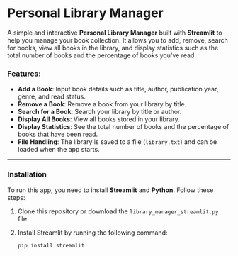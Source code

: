 # Personal Library Manager

A simple and interactive **Personal Library Manager** built with **Streamlit** to help you manage your book collection. It allows you to add, remove, search for books, view all books in the library, and display statistics such as the total number of books and the percentage of books you've read.

### Features:
- **Add a Book**: Input book details such as title, author, publication year, genre, and read status.
- **Remove a Book**: Remove a book from your library by title.
- **Search for a Book**: Search your library by title or author.
- **Display All Books**: View all books stored in your library.
- **Display Statistics**: See the total number of books and the percentage of books that have been read.
- **File Handling**: The library is saved to a file (`library.txt`) and can be loaded when the app starts.

---

### Installation

To run this app, you need to install **Streamlit** and **Python**. Follow these steps:

1. Clone this repository or download the `library_manager_streamlit.py` file.
2. Install Streamlit by running the following command:

   ```bash
   pip install streamlit
